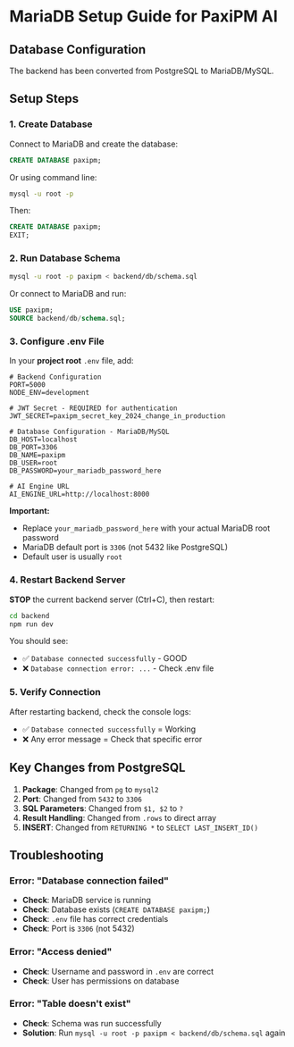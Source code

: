 # MariaDB Setup Guide for PaxiPM AI

## Database Configuration

The backend has been converted from PostgreSQL to MariaDB/MySQL.

## Setup Steps

### 1. Create Database

Connect to MariaDB and create the database:

```sql
CREATE DATABASE paxipm;
```

Or using command line:
```bash
mysql -u root -p
```

Then:
```sql
CREATE DATABASE paxipm;
EXIT;
```

### 2. Run Database Schema

```bash
mysql -u root -p paxipm < backend/db/schema.sql
```

Or connect to MariaDB and run:
```sql
USE paxipm;
SOURCE backend/db/schema.sql;
```

### 3. Configure .env File

In your **project root** `.env` file, add:

```env
# Backend Configuration
PORT=5000
NODE_ENV=development

# JWT Secret - REQUIRED for authentication
JWT_SECRET=paxipm_secret_key_2024_change_in_production

# Database Configuration - MariaDB/MySQL
DB_HOST=localhost
DB_PORT=3306
DB_NAME=paxipm
DB_USER=root
DB_PASSWORD=your_mariadb_password_here

# AI Engine URL
AI_ENGINE_URL=http://localhost:8000
```

**Important:** 
- Replace `your_mariadb_password_here` with your actual MariaDB root password
- MariaDB default port is `3306` (not 5432 like PostgreSQL)
- Default user is usually `root`

### 4. Restart Backend Server

**STOP** the current backend server (Ctrl+C), then restart:

```bash
cd backend
npm run dev
```

You should see:
- ✅ `Database connected successfully` - GOOD
- ❌ `Database connection error: ...` - Check .env file

### 5. Verify Connection

After restarting backend, check the console logs:
- ✅ `Database connected successfully` = Working
- ❌ Any error message = Check that specific error

## Key Changes from PostgreSQL

1. **Package**: Changed from `pg` to `mysql2`
2. **Port**: Changed from `5432` to `3306`
3. **SQL Parameters**: Changed from `$1, $2` to `?`
4. **Result Handling**: Changed from `.rows` to direct array
5. **INSERT**: Changed from `RETURNING *` to `SELECT LAST_INSERT_ID()`

## Troubleshooting

### Error: "Database connection failed"
- **Check**: MariaDB service is running
- **Check**: Database exists (`CREATE DATABASE paxipm;`)
- **Check**: `.env` file has correct credentials
- **Check**: Port is `3306` (not 5432)

### Error: "Access denied"
- **Check**: Username and password in `.env` are correct
- **Check**: User has permissions on database

### Error: "Table doesn't exist"
- **Check**: Schema was run successfully
- **Solution**: Run `mysql -u root -p paxipm < backend/db/schema.sql` again

